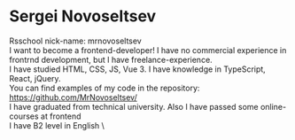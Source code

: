 # Sergei Novoseltsev
Rsschool nick-name: mrnovoseltsev \
I want to become a frontend-developer! I have no commercial experience in frontrnd development, but I have freelance-experience. \
I have studied HTML, CSS, JS, Vue 3. I have knowledge in TypeScript, React, jQuery. \
You can find examples of my code in the repository: https://github.com/MrNovoseltsev/ \
I have graduated from technical university. Also I have passed some online-courses at frontend \
I have B2 level in English \